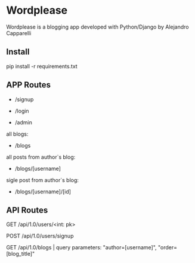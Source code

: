 # Wordplease

Wordplease is a blogging app developed with Python/Django by Alejandro Capparelli

## Install

pip install -r requirements.txt

## APP Routes

- /signup

- /login

- /admin

all blogs: 
- /blogs

all posts from author`s blog: 
- /blogs/[username] 

sigle post from author`s blog:

- /blogs/[username]/[id]


## API Routes

GET     /api/1.0/users/<int: pk>

POST    /api/1.0/users/signup

GET     /api/1.0/blogs  | query parameters: "author=[username]", "order=[blog_title]"
